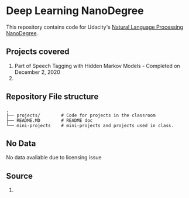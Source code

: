 # Deep Learning NanoDegree
This repository contains code for Udacity's [Natural Language Processing NanoDegree](https://www.udacity.com/course/natural-language-processing-nanodegree--nd892).

## Projects covered
1. Part of Speech Tagging with Hidden Markov Models - Completed on December 2, 2020
2. 

## Repository File structure
    .
    ├── projects/        # Code for projects in the classroom
    ├── README.MD        # README doc
    └── mini-projects    # mini-projects and projects used in class. 

## No Data
No data available due to licensing issue

## Source
1. 